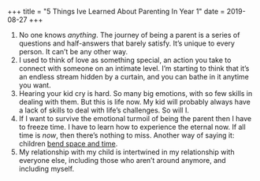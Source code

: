 +++
title = "5 Things Ive Learned About Parenting In Year 1"
date = 2019-08-27
+++

1. No one knows _anything_. The journey of being a parent is a series of questions and half-answers that barely satisfy. It&#8217;s unique to every person. It can&#8217;t be any other way.
  2. I used to think of love as something special, an action you take to connect with someone on an intimate level. I&#8217;m starting to think that it&#8217;s an endless stream hidden by a curtain, and you can bathe in it anytime you want.
  3. Hearing your kid cry is hard. So many big emotions, with so few skills in dealing with them. But this is life now. My kid will probably always have a lack of skills to deal with life&#8217;s challenges. So will I.
  4. If I want to survive the emotional turmoil of being the parent then I have to freeze time. I have to learn how to experience the eternal now. If all time is _now_, then there&#8217;s nothing to miss. Another way of saying it: children [bend space and time][1].
  5. My relationship with my child is intertwined in my relationship with everyone else, including those who aren&#8217;t around anymore, and including myself.

 [1]: https://www.amazon.com/Manhood-Amateurs-Pleasures-Regrets-Husband/dp/0061490199/ref=sr_1_1?crid=2J53AABTKUG1Y&keywords=manhood+for+amateurs&qid=1566954857&s=gateway&sprefix=manhood+for+ama%2Caps%2C120&sr=8-1